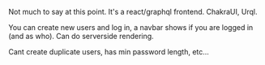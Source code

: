 Not much to say at this point. It's a react/graphql frontend. ChakraUI, Urql.

You can create new users and log in, a navbar shows if you are logged in (and as who). Can do serverside rendering.

Cant create duplicate users, has min password length, etc...
